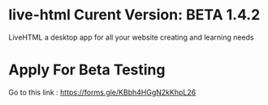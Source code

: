 # live-html  Curent Version: BETA 1.4.2
LiveHTML a desktop app for all your website creating and learning needs

# Apply For Beta Testing

Go to this link : https://forms.gle/KBbh4HGgN2kKhpL26
